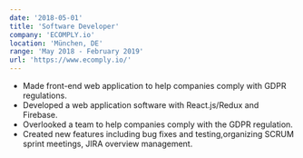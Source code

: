 ```yaml
---
date: '2018-05-01'
title: 'Software Developer'
company: 'ECOMPLY.io'
location: 'München, DE'
range: 'May 2018 - February 2019'
url: 'https://www.ecomply.io/'
---
```


- Made front-end web application to help companies comply with GDPR regulations.
- Developed a web application software with React.js/Redux and Firebase.
- Overlooked a team to help companies comply with the GDPR regulation.
- Created new features including bug fixes and testing,organizing SCRUM sprint meetings, JIRA overview management.
